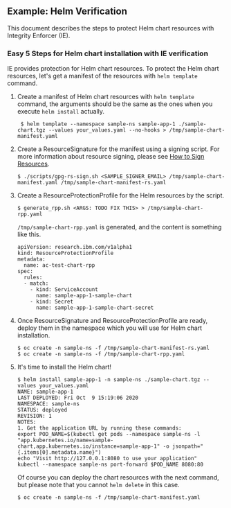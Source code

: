 ## Example: Helm Verification

This document describes the steps to protect Helm chart resources with Integrity Enforcer (IE).


### Easy 5 Steps for Helm chart installation with IE verification 

IE provides protection for Helm chart resources. To protect the Helm chart resources, let's get a manifest of the resources with `helm template` command.

1. Create a manifest of Helm chart resources with `helm template` command, the arguments should be the same as the ones when you execute `helm install` actually.

   ```
    $ helm template --namespace sample-ns sample-app-1 ./sample-chart.tgz --values your_values.yaml --no-hooks > /tmp/sample-chart-manifest.yaml
   ```

2. Create a ResourceSignature for the manifest using a signing script. For more information about resource signing, please see [How to Sign Resources](README_RESOURCE_SIGNATURE.md).

  
   ```
   $ ./scripts/gpg-rs-sign.sh <SAMPLE_SIGNER_EMAIL> /tmp/sample-chart-manifest.yaml /tmp/sample-chart-manifest-rs.yaml
   ```

3. Create a ResourceProtectionProfile for the Helm resources by the script.

   
   ```
   $ generate_rpp.sh <ARGS: TODO FIX THIS> > /tmp/sample-chart-rpp.yaml
   ```

   `/tmp/sample-chart-rpp.yaml` is generated, and the content is something like this.

   ```
   apiVersion: research.ibm.com/v1alpha1
   kind: ResourceProtectionProfile
   metadata:
     name: ac-test-chart-rpp
   spec:
     rules:
     - match:
       - kind: ServiceAccount
         name: sample-app-1-sample-chart
       - kind: Secret
         name: sample-app-1-sample-chart-secret
   ```
   
4. Once ResourceSignature and ResourceProtectionProfile are ready, deploy them in the namespace which you will use for Helm chart installation. 
   
   ```
   $ oc create -n sample-ns -f /tmp/sample-chart-manifest-rs.yaml
   $ oc create -n sample-ns -f /tmp/sample-chart-rpp.yaml
   ```

5. It's time to install the Helm chart!

   ```
   $ helm install sample-app-1 -n sample-ns ./sample-chart.tgz --values your_values.yaml
   NAME: sample-app-1
   LAST DEPLOYED: Fri Oct  9 15:19:06 2020
   NAMESPACE: sample-ns
   STATUS: deployed
   REVISION: 1
   NOTES:
   1. Get the application URL by running these commands:
   export POD_NAME=$(kubectl get pods --namespace sample-ns -l "app.kubernetes.io/name=sample-chart,app.kubernetes.io/instance=sample-app-1" -o jsonpath="{.items[0].metadata.name}")
   echo "Visit http://127.0.0.1:8080 to use your application"
   kubectl --namespace sample-ns port-forward $POD_NAME 8080:80 
   ```

   Of course you can deploy the chart resources with the next command, but please note that you cannot `helm delete` in this case.

   ```
   $ oc create -n sample-ns -f /tmp/sample-chart-manifest.yaml
   ```

